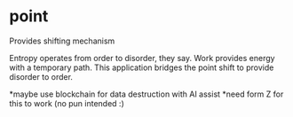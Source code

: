 # point
Provides shifting mechanism

Entropy operates from order to disorder, they say.  Work provides energy with a temporary path.  This application bridges the point shift to provide disorder to order.

*maybe use blockchain for data destruction with AI assist
*need form Z for this to work (no pun intended :)
